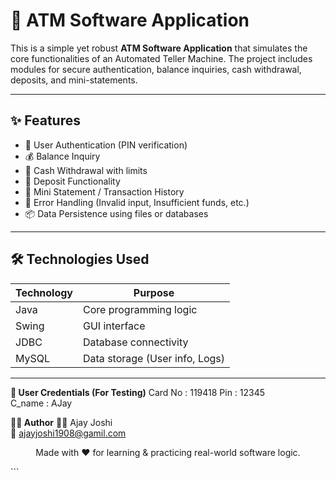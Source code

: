 # 🏦 ATM Software Application

This is a simple yet robust **ATM Software Application** that simulates the core functionalities of an Automated Teller Machine. The project includes modules for secure authentication, balance inquiries, cash withdrawal, deposits, and mini-statements.

---

## ✨ Features

- 🔐 User Authentication (PIN verification)
- 💰 Balance Inquiry
- 💸 Cash Withdrawal with limits
- 🧾 Deposit Functionality
- 📄 Mini Statement / Transaction History
- 🧮 Error Handling (Invalid input, Insufficient funds, etc.)
- 📦 Data Persistence using files or databases

---

## 🛠️ Technologies Used

| Technology  | Purpose                         |
|-------------|---------------------------------|
| Java        | Core programming logic          |
| Swing       | GUI interface                   |
| JDBC        | Database connectivity           |
| MySQL       | Data storage (User info, Logs)  |

---

**👤 User Credentials (For Testing)**
Card No : 119418
Pin : 12345  
C_name : AJay  


**🙋‍♂️ Author**
👨‍💻 Ajay Joshi  
📧 ajayjoshi1908@gamil.com


<p align="center">Made with ❤️ for learning & practicing real-world software logic.</p> ```

